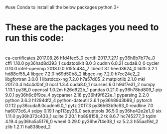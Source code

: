 #use Conda to install all the below packages
python 3+


# These are the packages you need to run this code:
#
ca-certificates           2017.08.26           h1d4fec5_0
certifi                   2017.7.27.1      py36h8b7b77e_0
cffi                      1.10.0           py36had8d393_1
cudatoolkit               8.0                           3
cudnn                     6.0.21                cuda8.0_0
cycler                    0.10.0                    <pip>
intel-openmp              2018.0.0             h15fc484_7
libedit                   3.1                  heed3624_0
libffi                    3.2.1                hd88cf55_4
libgcc                    7.2.0                h69d50b8_2
libgcc-ng                 7.2.0                h7cc24e2_2
libgfortran               3.0.0                         1
libstdcxx-ng              7.2.0                h7a57d05_2
matplotlib                2.1.0                     <pip>
mkl                       2017.0.4             h4c4d0af_0
nccl                      1.3.4                 cuda8.0_1
ncurses                   6.0                  h9df7e31_2
numpy                     1.13.1                   py36_0
openssl                   1.0.2m               h26d622b_1
pandas                    0.21.0           py36h78bd809_1
pip                       9.0.1            py36h6c6f9ce_4
pycparser                 2.18             py36hf9f622e_1
pyparsing                 2.2.0                     <pip>
python                    3.6.3                h1284df2_4
python-dateutil           2.6.1            py36h88d3b88_1
pytorch                   0.1.12          py36cuda8.0cudnn6.0_1
pytz                      2017.3           py36h63b9c63_0
readline                  7.0                  ha6073c6_4
scipy                     0.19.1              np113py36_0
setuptools                36.5.0           py36he42e2e1_0
six                       1.11.0           py36h372c433_1
sqlite                    3.20.1               hb898158_2
tk                        8.6.7                hc745277_3
tqdm                      4.19.4           py36ha5a5176_0
wheel                     0.29.0           py36he7f4e38_1
xz                        5.2.3                h55aa19d_2
zlib                      1.2.11               ha838bed_2
